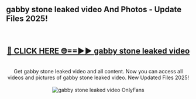 <h2>gabby stone leaked video And Photos - Update Files 2025!</h2>
<br>
<div align="center">
<h2><a href="https://linkcuts.com/hfmhzwbr" rel="nofollow">🔴 CLICK HERE 🌐==►► gabby stone leaked video</a></h2>
<br>
Get gabby stone leaked video and all content. Now you can access all videos and pictures of gabby stone leaked video. New Updated Files 2025!
<br>
<br>
<a href="https://linkcuts.com/hfmhzwbr" rel="nofollow" data-target="animated-image.originalLink"><img src="https://i.ibb.co.com/WyWwxjT/player-gif2.gif" alt="gabby stone leaked video OnlyFans" style="max-width: 100%; display: inline-block;" data-target="animated-image.originalImage"></a>
</div>
<br>